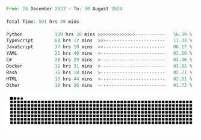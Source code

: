 <!--START_SECTION:waka-->

```rust
From: 24 December 2023 - To: 30 August 2024

Total Time: 591 hrs 40 mins

Python            339 hrs 30 mins >>>>>>>>>>>>>>-----------   56.39 %
TypeScript        68 hrs 12 mins  >>>----------------------   11.33 %
JavaScript        37 hrs 10 mins  >>-----------------------   06.17 %
YAML              21 hrs 40 mins  >------------------------   03.60 %
C#                20 hrs 29 mins  >------------------------   03.40 %
Docker            18 hrs 31 mins  >------------------------   03.08 %
Bash              16 hrs 18 mins  >------------------------   02.71 %
HTML              15 hrs 44 mins  >------------------------   02.61 %
Other             10 hrs 26 mins  -------------------------   01.73 %
```

<!--END_SECTION:waka-->


<picture>
  <source media="(prefers-color-scheme: dark)" srcset="https://raw.githubusercontent.com/jeerawut97/jeerawut97/output/github-contribution-grid-snake.svg">
  <img alt="github contribution grid snake animation" src="https://raw.githubusercontent.com/jeerawut97/jeerawut97/output/github-contribution-grid-snake.svg">
</picture>
